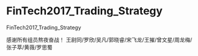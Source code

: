 # FinTech2017_Trading_Strategy
FinTech2017_Trading_Strategy

感谢所有组员熬夜奋战！
王尉同/罗欣/吴凡/郭晓睿/宋飞龙/王摧/曾文星/周龙梅/张子萃/黄薇/罗思蜀
